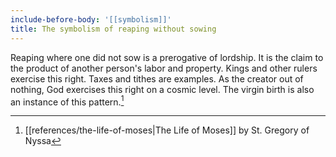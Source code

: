 ```yaml
---
include-before-body: '[[symbolism]]'
title: The symbolism of reaping without sowing
---
```


Reaping where one did not sow is a prerogative of lordship. It is the claim to the product of another person's labor and property. Kings and other rulers exercise this right. Taxes and tithes are examples. As the creator out of nothing, God exercises this right on a cosmic level. The virgin birth is also an instance of this pattern.[^1]

[^1]: [[references/the-life-of-moses|The Life of Moses]] by St. Gregory of Nyssa
